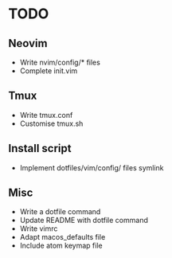 # TODO

## Neovim

* Write nvim/config/* files
* Complete init.vim


## Tmux

* Write tmux.conf
* Customise tmux.sh

## Install script

* Implement dotfiles/vim/config/ files symlink


## Misc

* Write a dotfile command
* Update README with dotfile command
* Write vimrc
* Adapt macos_defaults file
* Include atom keymap file
